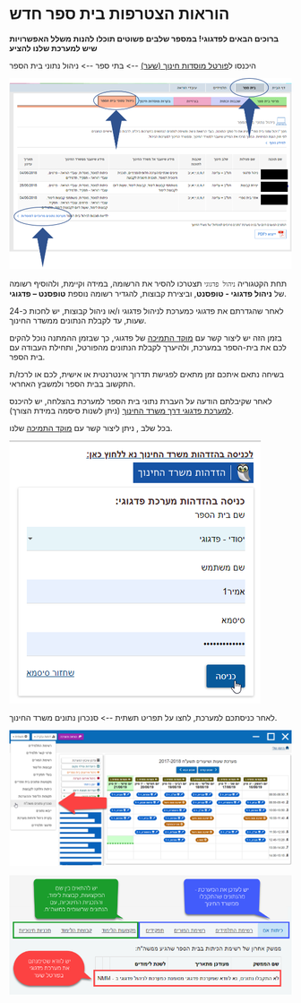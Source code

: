 # הוראות הצטרפות בית ספר חדש
**ברוכים הבאים לפדגוגי! במספר שלבים פשוטים תוכלו להנות משלל האפשרויות שיש למערכת שלנו להציע**

היכנסו ל[פורטל מוסדות חינוך (שער)](http://edu.gov.il/sites/Shaar/Pages/HomePage.aspx) --> בתי ספר --> ניהול נתוני בית הספר

![1](images/1.png)

תחת הקטגוריה `ניהול פדגוגי` תצטרכו להסיר את הרשומה, במידה וקיימת, ולהוסיף רשומה של **ניהול פדגוגי - טופסנט**, וביצירת קבוצות, להגדיר רשומה נוספת **טופסנט – פדגוגי**. 

לאחר שהגדרתם את פדגוגי כמערכת לניהול פדגוגי ו/או ניהול קבוצות, יש לחכות כ-24 שעות, עד לקבלת הנתונים ממשדר החינוך.

בזמן הזה יש ליצור קשר עם [מוקד התמיכה](https://pedagogy.co.il/pages/contact.html) של פדגוגי, כך שבזמן ההמתנה נוכל להקים לכם את בית-הספר במערכת, ולהיערך לקבלת הנתונים מהפורטל, ותחילת העבודה עם בית הספר.

בשיחה נתאם איתכם זמן מתאים לפגישת תדרוך אינטרנטית או אישית, לכם או לרכז/ת התקשוב בבית הספר ולמשבץ האחראי.

לאחר שקיבלתם הודעה על העברת נתוני בית הספר למערכת בהצלחה, יש להיכנס [למערכת פדגוגי דרך משרד החינוך](https://pedagogy.co.il/api/v1/student/auth/login/idm) (ניתן לשנות סיסמה במידת הצורך).

בכל שלב , ניתן ליצור קשר עם [מוקד התמיכה](https://pedagogy.co.il/pages/contact.html) שלנו.

![3](images/3.png)

לאחר כניסתכם למערכת, לחצו על תפריט תשתית --> סנכרון נתונים משרד החינוך.

![2](images/2.png)

![4](images/4.png)